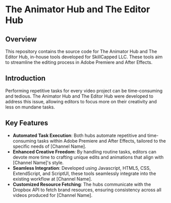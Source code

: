 # The Animator Hub and The Editor Hub

## Overview

This repository contains the source code for The Animator Hub and The Editor Hub, in-house tools developed for SkillCapped LLC. These tools aim to streamline the editing process in Adobe Premiere and After Effects.

## Introduction

Performing repetitive tasks for every video project can be time-consuming and tedious. The Animator Hub and The Editor Hub were developed to address this issue, allowing editors to focus more on their creativity and less on mundane tasks.

## Key Features

- **Automated Task Execution**: Both hubs automate repetitive and time-consuming tasks within Adobe Premiere and After Effects, tailored to the specific needs of [Channel Name].
- **Enhanced Creative Freedom**: By handling routine tasks, editors can devote more time to crafting unique edits and animations that align with [Channel Name]'s style.
- **Seamless Integration**: Developed using Javascript, HTML5, CSS, ExtendScript, and ScriptUI, these tools seamlessly integrate into the existing workflow at [Channel Name].
- **Customized Resource Fetching**: The hubs communicate with the Dropbox API to fetch brand resources, ensuring consistency across all videos produced for [Channel Name].
